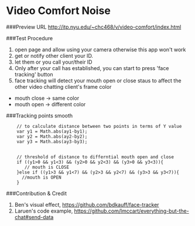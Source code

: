 Video Comfort Noise
===================

###Preview URL
http://itp.nyu.edu/~chc468/v/video-comfort/index.html

###Test Procedure
1. open page and allow using your camera otherwise this app won't work
2. get or notify other client your ID.
3. let them or you call your/their ID
4. Only after your call has established, you can start to press 'face tracking' button
5. face tracking will detect your mouth open or close staus to affect the other video chatting client's frame color
 - mouth close -> same color
 - mouth open -> different color

###Tracking points smooth

        // to calculate distance between two points in terms of Y value
        var y1 = Math.abs(ay1-by1);
        var y2 = Math.abs(ay2-by2);
        var y3 = Math.abs(ay3-by3);
        
        
        // threshold of distance to differntial mouth open and close
        if ((y1>0 && y1<3) && (y2>0 && y2<3) && (y3>0 && y3<3)){
           // mouth is CLOSE
        }else if ((y1>3 && y1<7) && (y2>3 && y2<7) && (y3>3 && y3<7)){
          //mouth is OPEN
        }


###Contribution & Credit
1. Ben's visual effect, https://github.com/bdkauff/face-tracker
2. Laruen's code example, https://github.com/lmccart/everything-but-the-chat#send-data

     
